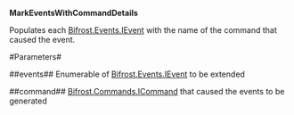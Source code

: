 **MarkEventsWithCommandDetails**

Populates each [Bifrost.Events.IEvent](Bifrost.Events.IEvent) with the name of the command that caused the event.

#Parameters#


##events##
Enumerable of [Bifrost.Events.IEvent](Bifrost.Events.IEvent) to be extended

##command##
[Bifrost.Commands.ICommand](Bifrost.Commands.ICommand) that caused the events to be generated
